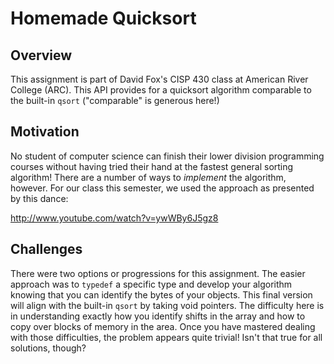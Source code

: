 Homemade Quicksort
===================

Overview
--------
This assignment is part of David Fox's CISP 430 class at American 
River College (ARC). This API provides for a quicksort algorithm 
comparable to the built-in `qsort` ("comparable" is generous here!)


Motivation
----------
No student of computer science can finish their lower division 
programming courses without having tried their hand at the fastest
general sorting algorithm! There are a number of ways to *implement* the
algorithm, however. For our class this semester, we used the approach as
presented by this dance:

http://www.youtube.com/watch?v=ywWBy6J5gz8


Challenges
----------
There were two options or progressions for this assignment. The easier
approach was to `typedef` a specific type and develop your algorithm 
knowing that you can identify the bytes of your objects. This final
version will align with the built-in `qsort` by taking void pointers.
The difficulty here is in understanding exactly how you identify shifts
in the array and how to copy over blocks of memory in the area. Once
you have mastered dealing with those difficulties, the problem appears
quite trivial! Isn't that true for all solutions, though? 

